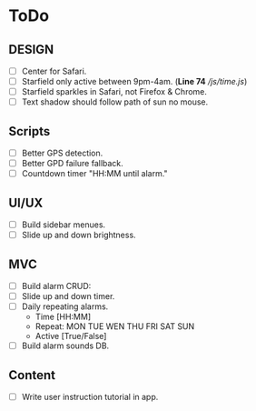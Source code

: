 # ToDo

## DESIGN
- [ ] Center for Safari.
- [ ] Starfield only active between 9pm-4am. (**Line 74** */js/time.js*)
- [ ] Starfield sparkles in Safari, not Firefox & Chrome.
- [ ] Text shadow should follow path of sun no mouse.

## Scripts
- [ ] Better GPS detection.
- [ ] Better GPD failure fallback.
- [ ] Countdown timer "HH:MM until alarm."

## UI/UX
- [ ] Build sidebar menues.
- [ ] Slide up and down brightness.

## MVC
- [ ] Build alarm CRUD:
 - [ ] Slide up and down timer.
 - [ ] Daily repeating alarms.
      - Time [HH:MM]
      - Repeat: MON TUE WEN THU FRI SAT SUN
      - Active [True/False]
- [ ] Build alarm sounds DB.

## Content
- [ ] Write user instruction tutorial in app.